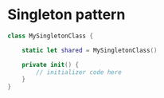 # Singleton pattern

```swift
class MySingletonClass {

    static let shared = MySingletonClass()

    private init() {
        // initializer code here
    }
}
```